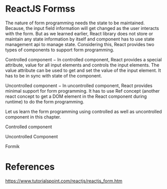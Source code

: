 # ReactJS Formss

The nature of form programming needs the state to be maintained. Because, the input field information will get changed as the user interacts with the form. But as we learned earlier, React library does not store or maintain any state information by itself and component has to use state management api to manage state. Considering this, React provides two types of components to support form programming.

Controlled component − In controlled component, React provides a special attribute, value for all input elements and controls the input elements. The value attribute can be used to get and set the value of the input element. It has to be in sync with state of the component.

Uncontrolled component − In uncontrolled component, React provides minimal support for form programming. It has to use Ref concept (another react concept to get a DOM element in the React component during runtime) to do the form programming.

Let us learn the form programming using controlled as well as uncontrolled component in this chapter.

Controlled component

Uncontrolled Component

Formik

# References
https://www.tutorialspoint.com/reactjs/reactjs_form.htm
